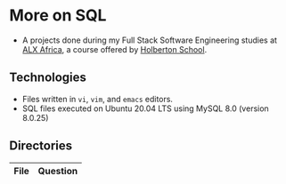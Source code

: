 # More on SQL
- A projects done during my Full Stack Software Engineering studies at [ALX Africa](https://www.alxafrica.com/software-engineering-2022/), a course offered by [Holberton School](https://www.holbertonschool.com/).

## Technologies

- Files written in ```vi```, ```vim```, and ```emacs``` editors. 
- SQL files executed on Ubuntu 20.04 LTS using MySQL 8.0 (version 8.0.25)

## Directories 

| File | Question |
| ---- | ---- |
